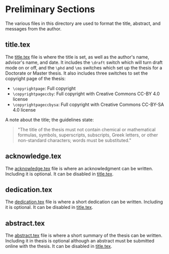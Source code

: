 # Preliminary Sections

The various files in this directory are used to format the title, abstract,
and messages from the author.

## title.tex

The [title.tex](title.tex) file is where the title is set, as well as the
author's name, advisor's name, and date. It includes the `\draft` switch
which will turn draft mode on or off, and the `\phd` and `\ms` switches which
set up the thesis for a Doctorate or Master thesis. It also includes three
switches to set the copyright page of the thesis:

- `\copyrightpage`: Full copyright
- `\copyrightpageccby`: Full copyright with Creative Commons CC-BY 4.0 license
- `\copyrightpageccbysa`: Full copyright with Creative Commons CC-BY-SA 4.0 license

A note about the title; the guidelines state:

> "The title of the thesis must not contain chemical or mathematical formulas,
> symbols, superscripts, subscripts, Greek letters, or other non-standard
> characters; words must be substituted."

## acknowledge.tex

The [acknowledge.tex](acknowledge.tex) file is where an acknowledgment can be
written. Including it is optional. It can be disabled in
[title.tex](title.tex).

## dedication.tex

The [dedication.tex](dedication.tex) file is where a short dedication can be
written. Including it is optional. It can be disabled in
[title.tex](title.tex).

## abstract.tex

The [abstract.tex](abstract.tex) file is where a short summary of the thesis
can be written. Including it in thesis is optional although an abstract must
be submitted online with the thesis. It can be disabled in
[title.tex](title.tex).
